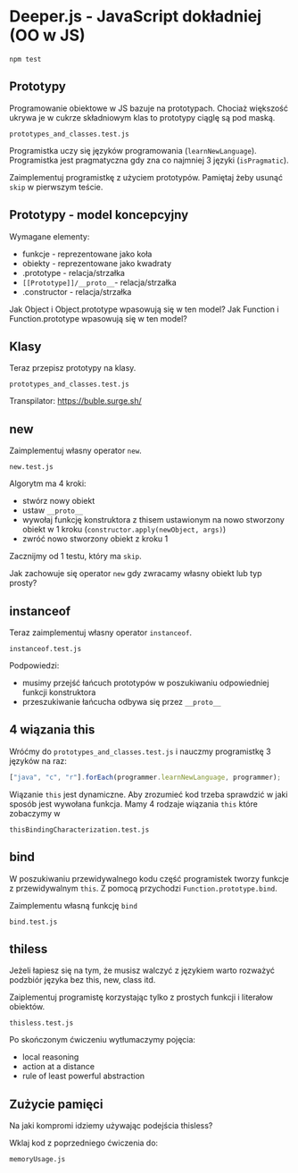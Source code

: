 # Deeper.js - JavaScript dokładniej (OO w JS)

```
npm test
```

## Prototypy

Programowanie obiektowe w JS bazuje na prototypach. Chociaż większość
ukrywa je w cukrze składniowym klas to prototypy ciąglę są pod maską.

```
prototypes_and_classes.test.js
```

Programistka uczy się języków programowania (`learnNewLanguage`). 
Programistka jest pragmatyczna gdy zna co najmniej 3 języki (`isPragmatic`).

Zaimplementuj programistkę z użyciem prototypów. Pamiętaj żeby usunąć `skip`
w pierwszym teście.

## Prototypy - model koncepcyjny

Wymagane elementy:
* funkcje - reprezentowane jako koła
* obiekty - reprezentowane jako kwadraty
* .prototype - relacja/strzałka
* `[[Prototype]]/__proto__`- relacja/strzałka
* .constructor - relacja/strzałka

Jak Object i Object.prototype wpasowują się w ten model?
Jak Function i Function.prototype wpasowują się w ten model?

## Klasy

Teraz przepisz prototypy na klasy.

```
prototypes_and_classes.test.js
```

Transpilator: https://buble.surge.sh/

## new

Zaimplementuj własny operator `new`.

```
new.test.js
```

Algorytm ma 4 kroki:
* stwórz nowy obiekt
* ustaw `__proto__`
* wywołaj funkcję konstruktora z thisem ustawionym na nowo stworzony obiekt w 1 kroku (`constructor.apply(newObject, args)`)
* zwróć nowo stworzony obiekt z kroku 1

Zacznijmy od 1 testu, który ma `skip`.

Jak zachowuje się operator `new` gdy zwracamy własny obiekt lub typ prosty? 

## instanceof

Teraz zaimplementuj własny operator `instanceof`.

```
instanceof.test.js
```

Podpowiedzi:
* musimy przejść łańcuch prototypów w poszukiwaniu odpowiedniej funkcji konstruktora
* przeszukiwanie łańcucha odbywa się przez `__proto__`

## 4 wiązania this

Wróćmy do `prototypes_and_classes.test.js` i nauczmy programistkę 3 języków na raz:

```js
["java", "c", "r"].forEach(programmer.learnNewLanguage, programmer);
```

Wiązanie `this` jest dynamiczne. Aby zrozumieć kod trzeba sprawdzić w jaki sposób jest wywołana funkcja. 
Mamy 4 rodzaje wiązania `this` które zobaczymy w 
```
thisBindingCharacterization.test.js
```

## bind

W poszukiwaniu przewidywalnego kodu część programistek tworzy funkcje z przewidywalnym `this`.
Z pomocą przychodzi `Function.prototype.bind`.

Zaimplementu własną funkcję `bind`
```
bind.test.js
```

## thiless

Jeżeli łapiesz się na tym, że musisz walczyć z językiem warto rozważyć podzbiór języka bez this, new, class itd.

Zaiplementuj programistę korzystając tylko z prostych funkcji i literałow obiektów.
```
thisless.test.js
```

Po skończonym ćwiczeniu wytłumaczymy pojęcia:
* local reasoning
* action at a distance
* rule of least powerful abstraction

## Zużycie pamięci

Na jaki kompromi idziemy używając podejścia thisless?

Wklaj kod z poprzedniego ćwiczenia do:
```
memoryUsage.js
```
